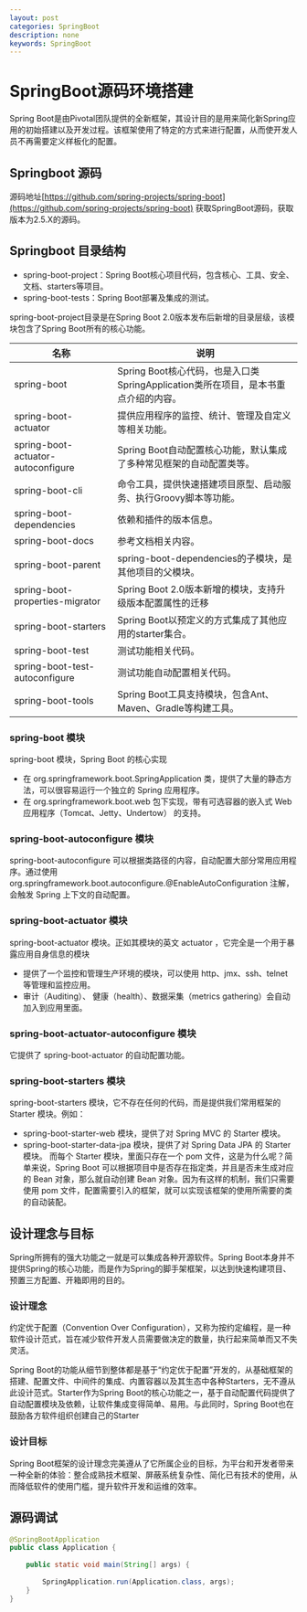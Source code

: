 ```yaml
---
layout: post
categories: SpringBoot
description: none
keywords: SpringBoot
---
```

# SpringBoot源码环境搭建
Spring Boot是由Pivotal团队提供的全新框架，其设计目的是用来简化新Spring应用的初始搭建以及开发过程。该框架使用了特定的方式来进行配置，从而使开发人员不再需要定义样板化的配置。

## Springboot 源码

源码地址[https://github.com/spring-projects/spring-boot](https://github.com/spring-projects/spring-boot)
获取SpringBoot源码，获取版本为2.5.X的源码。

## Springboot 目录结构

- spring-boot-project：Spring Boot核心项目代码，包含核心、工具、安全、文档、starters等项目。
- spring-boot-tests：Spring Boot部署及集成的测试。

spring-boot-project目录是在Spring Boot 2.0版本发布后新增的目录层级，该模块包含了Spring Boot所有的核心功能。

| 名称                                  | 说明                                                         |
| ----------------------------------------- | ------------------------------------------------------------ |
| spring-boot	                            | Spring Boot核心代码，也是入口类SpringApplication类所在项目，是本书重点介绍的内容。 |
| spring-boot-actuator                      | 提供应用程序的监控、统计、管理及自定义等相关功能。     |
| spring-boot-actuator-autoconfigure	    | Spring Boot自动配置核心功能，默认集成了多种常见框架的自动配置类等。                                      |
| spring-boot-cli	                | 命令工具，提供快速搭建项目原型、启动服务、执行Groovy脚本等功能。                                          |
| spring-boot-dependencies	            | 依赖和插件的版本信息。         |
| spring-boot-docs          | 参考文档相关内容。                                         |
| spring-boot-parent	            | spring-boot-dependencies的子模块，是其他项目的父模块。|
| spring-boot-properties-migrator		            | Spring Boot 2.0版本新增的模块，支持升级版本配置属性的迁移|
| spring-boot-starters		        | Spring Boot以预定义的方式集成了其他应用的starter集合。|
| spring-boot-test		            | 测试功能相关代码。|
| spring-boot-test-autoconfigure		        | 测试功能自动配置相关代码。|
| spring-boot-tools		            | Spring Boot工具支持模块，包含Ant、Maven、Gradle等构建工具。|


### spring-boot 模块
spring-boot 模块，Spring Boot 的核心实现
- 在 org.springframework.boot.SpringApplication 类，提供了大量的静态方法，可以很容易运行一个独立的 Spring 应用程序。
- 在 org.springframework.boot.web 包下实现，带有可选容器的嵌入式 Web 应用程序（Tomcat、Jetty、Undertow） 的支持。

### spring-boot-autoconfigure 模块
spring-boot-autoconfigure 可以根据类路径的内容，自动配置大部分常用应用程序。通过使用 org.springframework.boot.autoconfigure.@EnableAutoConfiguration 注解，会触发 Spring 上下文的自动配置。

### spring-boot-actuator 模块
spring-boot-actuator 模块。正如其模块的英文 actuator ，它完全是一个用于暴露应用自身信息的模块
- 提供了一个监控和管理生产环境的模块，可以使用 http、jmx、ssh、telnet 等管理和监控应用。
- 审计（Auditing）、 健康（health）、数据采集（metrics gathering）会自动加入到应用里面。

### spring-boot-actuator-autoconfigure 模块
它提供了 spring-boot-actuator 的自动配置功能。

### spring-boot-starters 模块
spring-boot-starters 模块，它不存在任何的代码，而是提供我们常用框架的 Starter 模块。例如：

- spring-boot-starter-web 模块，提供了对 Spring MVC 的 Starter 模块。
- spring-boot-starter-data-jpa 模块，提供了对 Spring Data JPA 的 Starter 模块。
而每个 Starter 模块，里面只存在一个 pom 文件，这是为什么呢？简单来说，Spring Boot 可以根据项目中是否存在指定类，并且是否未生成对应的 Bean 对象，那么就自动创建 Bean 对象。因为有这样的机制，我们只需要使用 pom 文件，配置需要引入的框架，就可以实现该框架的使用所需要的类的自动装配。

## 设计理念与目标

Spring所拥有的强大功能之一就是可以集成各种开源软件。Spring Boot本身并不提供Spring的核心功能，而是作为Spring的脚手架框架，以达到快速构建项目、预置三方配置、开箱即用的目的。

### 设计理念

约定优于配置（Convention Over Configuration），又称为按约定编程，是一种软件设计范式，旨在减少软件开发人员需要做决定的数量，执行起来简单而又不失灵活。

Spring Boot的功能从细节到整体都是基于“约定优于配置”开发的，从基础框架的搭建、配置文件、中间件的集成、内置容器以及其生态中各种Starters，无不遵从此设计范式。Starter作为Spring Boot的核心功能之一，基于自动配置代码提供了自动配置模块及依赖，让软件集成变得简单、易用。与此同时，Spring Boot也在鼓励各方软件组织创建自己的Starter

### 设计目标

Spring Boot框架的设计理念完美遵从了它所属企业的目标，为平台和开发者带来一种全新的体验：整合成熟技术框架、屏蔽系统复杂性、简化已有技术的使用，从而降低软件的使用门槛，提升软件开发和运维的效率。



## 源码调试

```java
@SpringBootApplication
public class Application { 
   
    public static void main(String[] args) { 
   
        SpringApplication.run(Application.class, args);
    }
}
```